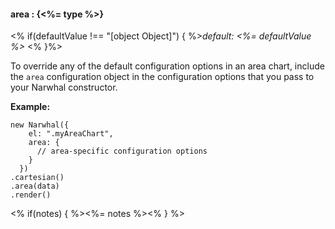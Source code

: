 #### **area** : {<%= type %>}

<% if(defaultValue !== "[object Object]") { %>*default: <%= defaultValue %>* <% }%>

To override any of the default configuration options in an area chart, include the `area` configuration object in the configuration options that you pass to your Narwhal constructor.

**Example:**

	new Narwhal({
	    el: ".myAreaChart",
	    area: {
	      // area-specific configuration options
	    }
	  })
	.cartesian()
	.area(data)
	.render()	

<% if(notes) { %><%= notes %><% } %>

